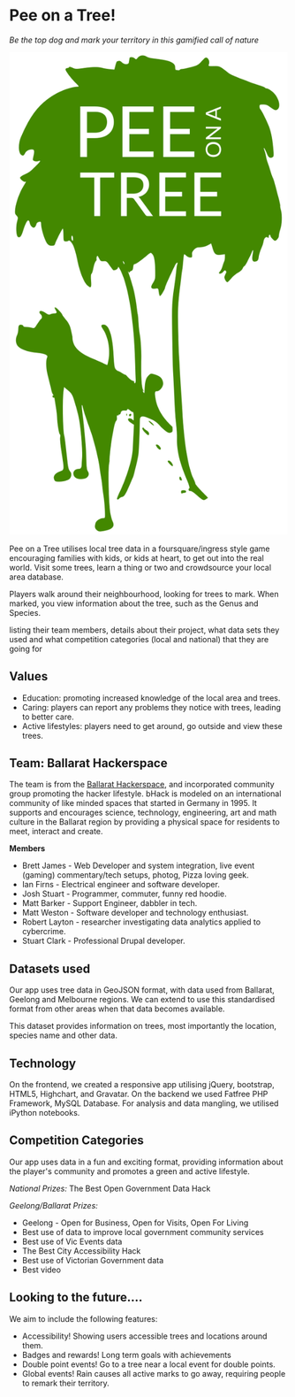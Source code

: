 Pee on a Tree!
==============

*Be the top dog and mark your territory in this gamified call of nature*

<div style="text-align:center" markdown="1">

<img src="web/icons/poat.svg" alt="Pee on a Tree!">

</div>


Pee on a Tree utilises local tree data in a foursquare/ingress style game encouraging families with kids, or kids at heart, to get out into the real world.
Visit some trees, learn a thing or two and crowdsource your local area database.

Players walk around their neighbourhood, looking for trees to mark.
When marked, you view information about the tree, such as the Genus and Species.

listing their team members, details about their project, what data sets they used and what competition categories (local and national) that they are going for


Values
------

* Education: promoting increased knowledge of the local area and trees.
* Caring: players can report any problems they notice with trees, leading to better care.
* Active lifestyles: players need to get around, go outside and view these trees.


Team: Ballarat Hackerspace
--------------------------
The team is from the [Ballarat Hackerspace](http://bhack.in/), and incorporated community group promoting the hacker lifestyle.
bHack is modeled on an international community of like minded spaces that started in Germany in 1995.
It supports and encourages science, technology, engineering, art and math culture in the Ballarat region by providing a physical space for residents to meet, interact and create. 


**Members**

* Brett James - Web Developer and system integration, live event (gaming) commentary/tech setups, photog, Pizza loving geek.
* Ian Firns - Electrical engineer and software developer.
* Josh Stuart - Programmer, commuter, funny red hoodie.
* Matt Barker - Support Engineer, dabbler in tech.
* Matt Weston - Software developer and technology enthusiast.
* Robert Layton - researcher investigating data analytics applied to cybercrime.
* Stuart Clark - Professional Drupal developer.


Datasets used
-------------
Our app uses tree data in GeoJSON format, with data used from Ballarat, Geelong and Melbourne regions.
We can extend to use this standardised format from other areas when that data becomes available.

This dataset provides information on trees, most importantly the location, species name and other data.


Technology
----------

On the frontend, we created a responsive app utilising jQuery, bootstrap, HTML5, Highchart, and Gravatar.
On the backend we used Fatfree PHP Framework, MySQL Database.
For analysis and data mangling, we utilised iPython notebooks.


Competition Categories
----------------------

Our app uses data in a fun and exciting format, providing information about the player's community and promotes a green and active lifestyle.

*National Prizes:*
The Best Open Government Data Hack

*Geelong/Ballarat Prizes:*

* Geelong - Open for Business, Open for Visits, Open For Living
* Best use of data to improve local government community services
* Best use of Vic Events data
* The Best City Accessibility Hack
* Best use of Victorian Government data
* Best video


Looking to the future....
-------------------------

We aim to include the following features:

* Accessibility! Showing users accessible trees and locations around them.
* Badges and rewards! Long term goals with achievements
* Double point events! Go to a tree near a local event for double points.
* Global events! Rain causes all active marks to go away, requiring people to remark their territory.

